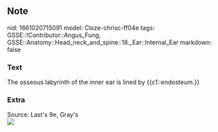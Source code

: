 ## Note
nid: 1661020715091
model: Cloze-chrisc-ff04e
tags: GSSE::!Contributor::Angus_Fung, GSSE::Anatomy::Head_neck_and_spine::18._Ear::Internal_Ear
markdown: false

### Text
The osseous labyrinth of the inner ear is lined by {{c1::endosteum.}}

### Extra
<div>
  Source: Last's 9e, Gray's
</div><img src=
"paste-1bd6c76c44f44b3bfd9e634d26c2924e465d517d.jpg">
